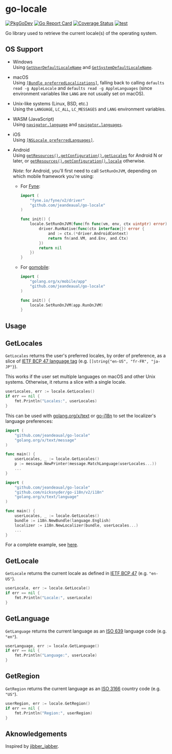 # go-locale

[![PkgGoDev](https://pkg.go.dev/badge/github.com/jeandeaual/go-locale)](https://pkg.go.dev/github.com/jeandeaual/go-locale)
[![Go Report Card](https://goreportcard.com/badge/github.com/jeandeaual/go-locale)](https://goreportcard.com/report/github.com/jeandeaual/go-locale)
[![Coverage Status](https://coveralls.io/repos/github/jeandeaual/go-locale/badge.svg?branch=master)](https://coveralls.io/github/jeandeaual/go-locale?branch=master)
[![test](https://github.com/jeandeaual/go-locale/workflows/test/badge.svg)](https://github.com/jeandeaual/go-locale/actions?query=workflow%3Atest)

Go library used to retrieve the current locale(s) of the operating system.

## OS Support

* Windows\
    Using [`GetUserDefaultLocaleName`](https://docs.microsoft.com/en-us/windows/win32/api/winnls/nf-winnls-getuserdefaultlocalename) and [`GetSystemDefaultLocaleName`](https://docs.microsoft.com/en-us/windows/win32/api/winnls/nf-winnls-getsystemdefaultlocalename).
* macOS\
    Using [`[Bundle preferredLocalizations]`](https://developer.apple.com/documentation/foundation/bundle/1417249-preferredlocalizations), falling back to
    calling `defaults read -g AppleLocale` and `defaults read -g AppleLanguages` (since environment variables like `LANG` are not usually set on macOS).
* Unix-like systems (Linux, BSD, etc.)\
    Using the `LANGUAGE`, `LC_ALL`, `LC_MESSAGES` and `LANG` environment variables.
* WASM (JavaScript)\
    Using [`navigator.language`](https://developer.mozilla.org/en-US/docs/Web/API/NavigatorLanguage/language) and [`navigator.languages`](https://developer.mozilla.org/en-US/docs/Web/API/NavigatorLanguage/languages).
* iOS\
    Using [`[NSLocale preferredLanguages]`](https://developer.apple.com/documentation/foundation/nslocale/1415614-preferredlanguages).
* Android\
    Using [`getResources().getConfiguration().getLocales`](https://developer.android.com/reference/android/content/res/Configuration#getLocales()) for Android N or later, or [`getResources().getConfiguration().locale`](https://developer.android.com/reference/android/content/res/Configuration#locale) otherwise.

    *Note*: for Android, you'll first need to call `SetRunOnJVM`, depending on which mobile framework you're using:

    * For [Fyne](https://fyne.io/):

        ```go
        import (
        	"fyne.io/fyne/v2/driver"
        	"github.com/jeandeaual/go-locale"
        )

        func init() {
        	locale.SetRunOnJVM(func(fn func(vm, env, ctx uintptr) error) error {
        		driver.RunNative(func(ctx interface{}) error {
        			and := ctx.(*driver.AndroidContext)
        			return fn(and.VM, and.Env, and.Ctx)
        		})
        		return nil
        	})
        }
        ```

    * For [gomobile](https://github.com/golang/go/wiki/Mobile):

        ```go
        import (
        	"golang.org/x/mobile/app"
        	"github.com/jeandeaual/go-locale"
        )

        func init() {
        	locale.SetRunOnJVM(app.RunOnJVM)
        }
        ```

## Usage

## GetLocales

`GetLocales` returns the user's preferred locales, by order of preference, as a slice of [IETF BCP 47 language tag](https://tools.ietf.org/rfc/bcp/bcp47.txt) (e.g. `[]string{"en-US", "fr-FR", "ja-JP"}`).

This works if the user set multiple languages on macOS and other Unix systems.
Otherwise, it returns a slice with a single locale.

```go
userLocales, err := locale.GetLocales()
if err == nil {
	fmt.Println("Locales:", userLocales)
}
```

This can be used with [golang.org/x/text](https://godoc.org/golang.org/x/text) or [go-i18n](https://github.com/nicksnyder/go-i18n) to set the localizer's language preferences:

```go
import (
	"github.com/jeandeaual/go-locale"
	"golang.org/x/text/message"
)

func main() {
	userLocales, _ := locale.GetLocales()
	p := message.NewPrinter(message.MatchLanguage(userLocales...))
	...
}
```

```go
import (
	"github.com/jeandeaual/go-locale"
	"github.com/nicksnyder/go-i18n/v2/i18n"
	"golang.org/x/text/language"
)

func main() {
	userLocales, _ := locale.GetLocales()
	bundle := i18n.NewBundle(language.English)
	localizer := i18n.NewLocalizer(bundle, userLocales...)
	...
}
```

For a complete example, see [here](examples/getlocale-gui/main.go).

## GetLocale

`GetLocale` returns the current locale as defined in [IETF BCP 47](https://tools.ietf.org/rfc/bcp/bcp47.txt) (e.g. `"en-US"`).

```go
userLocale, err := locale.GetLocale()
if err == nil {
	fmt.Println("Locale:", userLocale)
}
```

## GetLanguage

`GetLanguage` returns the current language as an [ISO 639](http://en.wikipedia.org/wiki/ISO_639) language code (e.g. `"en"`).

```go
userLanguage, err := locale.GetLanguage()
if err == nil {
	fmt.Println("Language:", userLocale)
}
```

## GetRegion

`GetRegion` returns the current language as an [ISO 3166](http://en.wikipedia.org/wiki/ISO_3166-1) country code (e.g. `"US"`).

```go
userRegion, err := locale.GetRegion()
if err == nil {
	fmt.Println("Region:", userRegion)
}
```

## Aknowledgements

Inspired by [jibber_jabber](https://github.com/cloudfoundry-attic/jibber_jabber).
